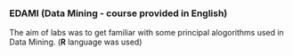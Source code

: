### EDAMI (Data Mining - course provided in English)

The aim of labs was to get familiar with some principal alogorithms used in Data Mining. (**R** language was used)
